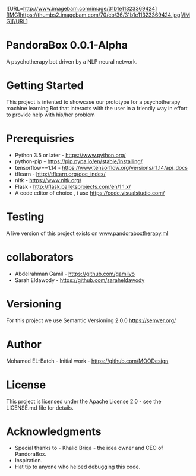 ![URL=http://www.imagebam.com/image/31b1e11323369424][IMG]https://thumbs2.imagebam.com/70/cb/36/31b1e11323369424.jpg[/IMG][/URL] 
# PandoraBox 0.0.1-Alpha
A psychotherapy bot driven by a NLP neural network.

# Getting Started
This project is intented to showcase our prototype for a psychotherapy machine learning Bot that interacts with the user in a friendly way in effort to provide help with his/her problem

# Prerequisries
* Python 3.5 or later  -  https://www.python.org/
* python-pip  - https://pip.pypa.io/en/stable/installing/
* tensorflow==1.14 - https://www.tensorflow.org/versions/r1.14/api_docs
* tflearn - http://tflearn.org/doc_index/
* nltk - https://www.nltk.org/
* Flask - http://flask.palletsprojects.com/en/1.1.x/
* A code editor of choice , i use https://code.visualstudio.com/

# Testing
A live version of this project exists on www.pandoraboxtherapy.ml
    
# collaborators
* Abdelrahman Gamil - https://github.com/gamilyo
* Sarah Eldawody - https://github.com/saraheldawody

# Versioning
For this project we use Semantic Versioning 2.0.0 https://semver.org/

# Author
Mohamed EL-Batch - Initial work - https://github.com/MOODesign

# License
This project is licensed under the Apache License 2.0 - see the LICENSE.md file for details.

# Acknowledgments
* Special thanks to - Khalid Briqa - the idea owner and CEO of PandoraBox.
* Inspiration.
* Hat tip to anyone who helped debugging this code.
